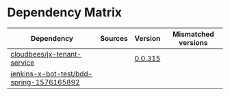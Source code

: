 # Dependency Matrix

Dependency | Sources | Version | Mismatched versions
---------- | ------- | ------- | -------------------
[cloudbees/jx-tenant-service](https://github.com/cloudbees/jx-tenant-service) |  | [0.0.315](https://github.com/cloudbees/jx-tenant-service/releases/tag/v0.0.315) | 
[jenkins-x-bot-test/bdd-spring-1576165892](https://github.com/jenkins-x-bot-test/bdd-spring-1576165892.git) |  | []() | 

